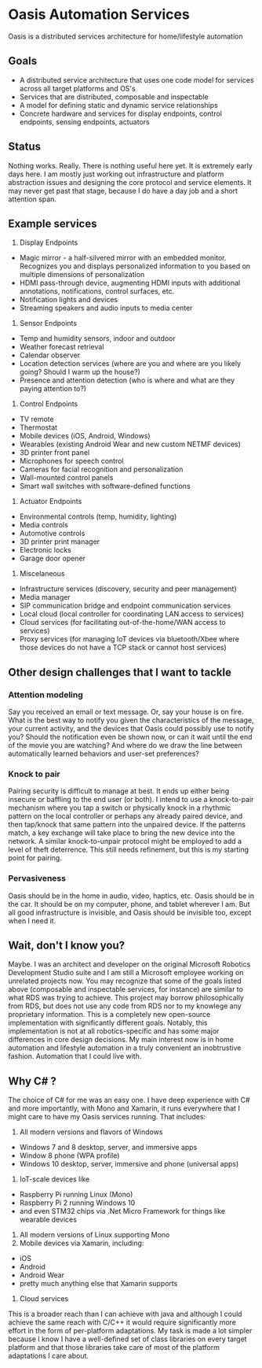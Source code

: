 # Oasis Automation Services

Oasis is a distributed services architecture for home/lifestyle automation

## Goals
  * A distributed service architecture that uses one code model for services across all target platforms and OS's
  * Services that are distributed, composable and inspectable
  * A model for defining static and dynamic service relationships
  * Concrete hardware and services for display endpoints, control endpoints, sensing endpoints, actuators

## Status

Nothing works. Really. There is nothing useful here yet.
It is extremely early days here. I am mostly just working out infrastructure and platform abstraction issues and designing the core protocol and service elements. 
It may never get past that stage, because I do have a day job and a short attention span.

## Example services

1. Display Endpoints
  * Magic mirror - a half-silvered mirror with an embedded monitor. Recognizes you and displays personalized information to you based on multiple dimensions of personalization
  * HDMI pass-through device, augmenting HDMI inputs with additional annotations, notifications, control surfaces, etc.
  * Notification lights and devices
  * Streaming speakers and audio inputs to media center
1. Sensor Endpoints
  * Temp and humidity sensors, indoor and outdoor
  * Weather forecast retrieval
  * Calendar observer
  * Location detection services (where are you and where are you likely going? Should I warm up the house?)
  * Presence and attention detection (who is where and what are they paying attention to?)
1. Control Endpoints
  * TV remote
  * Thermostat
  * Mobile devices (iOS, Android, Windows)
  * Wearables (existing Android Wear and new custom NETMF devices)
  * 3D printer front panel
  * Microphones for speech control
  * Cameras for facial recognition and personalization
  * Wall-mounted control panels
  * Smart wall switches with software-defined functions
1. Actuator Endpoints
  * Environmental controls (temp, humidity, lighting)
  * Media controls
  * Automotive controls
  * 3D printer print manager
  * Electronic locks
  * Garage door opener
1. Miscelaneous
  * Infrastructure services (discovery, security and peer management)
  * Media manager
  * SIP communication bridge and endpoint communication services
  * Local cloud (local controller for coordinating LAN access to services)
  * Cloud services (for facilitating out-of-the-home/WAN access to services)
  * Proxy services (for managing IoT devices via bluetooth/Xbee where those devices do not have a TCP stack or cannot host services)

## Other design challenges that I want to tackle

### Attention modeling
Say you received an email or text message. Or, say your house is on fire. What is the best way to notify you given the characteristics of
the message, your current activity, and the devices that Oasis could possibly use to notify you? Should the notification even be shown now, or can it wait until the
end of the movie you are watching? And where do we draw the line between automatically learned behaviors and user-set preferences?

### Knock to pair
Pairing security is difficult to manage at best. It ends up either being insecure or baffling to the end user (or both). I intend to use
a knock-to-pair mechanism where you tap a switch or physically knock in a rhythmic pattern on the local controller or perhaps any already paired device, and then tap/knock that
same pattern into the unpaired device. If the patterns match, a key exchange will take place to bring the new device into the network.
A similar knock-to-unpair protocol might be employed to add a level of theft deterrence. This still needs refinement, but this is my starting point for pairing.

### Pervasiveness
Oasis should be in the home in audio, video, haptics, etc. Oasis should be in the car. It should be on my computer, phone, and tablet wherever I am. But all
good infrastructure is invisible, and Oasis should be invisible too, except when I need it.

## Wait, don't I know you?
Maybe. I was an architect and developer on the original Microsoft Robotics Development Studio suite and I am still a
Microsoft employee working on unrelated projects now. You may recognize that some of the
goals listed above (composable and inspectable services, for instance) are similar to what RDS was trying to achieve. This project
may borrow philosophically from RDS, but does not use any code from RDS nor to my knowlege any proprietary information.
This is a completely new open-source implementation with significantly different goals. Notably, this
implementation is not at all robotics-specific and has some major differences in core design decisions.
My main interest now is in home automation and lifestyle automation in a truly convenient an inobtrustive fashion. Automation that I could live with.

## Why C# ?
The choice of C# for me was an easy one. I have deep experience with C# and more importantly, with Mono and Xamarin, it runs everywhere
that I might care to have my Oasis services running.  That includes:

1. All modern versions and flavors of Windows 
  * Windows 7 and 8 desktop, server, and immersive apps
  * Window 8 phone (WPA profile)
  * Windows 10 desktop, server, immersive and phone (universal apps)
1. IoT-scale devices like 
  * Raspberry Pi running Linux (Mono)
  * Raspberry Pi 2 running Windows 10
  * and even STM32 chips via .Net Micro Framework for things like wearable devices
1. All modern versions of Linux supporting Mono
1. Mobile devices via Xamarin, including:
  * iOS
  * Android
  * Android Wear
  * pretty much anything else that Xamarin supports
1. Cloud services

This is a broader reach than I can achieve with java and although I could achieve the same reach with C/C++ it would require significantly more effort in the form of per-platform adaptations. 
My task is made a lot simpler because I know I have a well-defined set of class libraries on every target platform and that those libraries take care of most of the platform adaptations I care about. 
